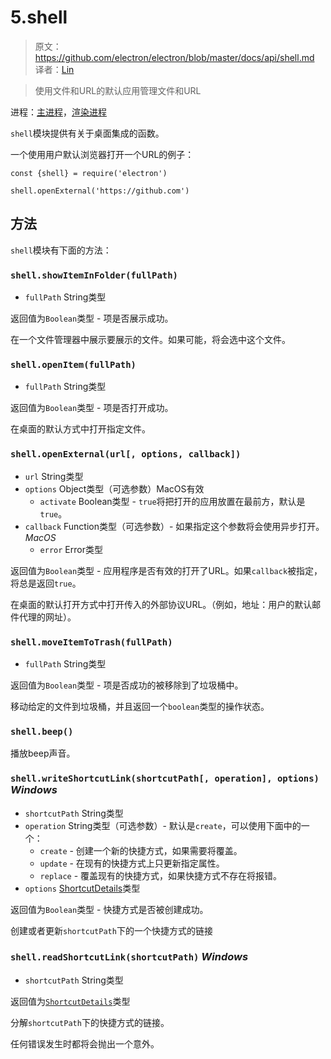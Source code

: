 # 5.shell

> 原文：https://github.com/electron/electron/blob/master/docs/api/shell.md    
译者：[Lin](https://github.com/ShmilyLin)   


> 使用文件和URL的默认应用管理文件和URL

进程：[主进程](../../guides/glossary-of-terms.md#main-process)，[渲染进程](../../guides/glossary-of-terms.md#renderer-process)

`shell`模块提供有关于桌面集成的函数。

一个使用用户默认浏览器打开一个URL的例子：

    const {shell} = require('electron')

    shell.openExternal('https://github.com')

## 方法

`shell`模块有下面的方法：

### `shell.showItemInFolder(fullPath)`

 * `fullPath` String类型

返回值为`Boolean`类型 - 项是否展示成功。

在一个文件管理器中展示要展示的文件。如果可能，将会选中这个文件。

### `shell.openItem(fullPath)`

 * `fullPath` String类型

返回值为`Boolean`类型 - 项是否打开成功。

在桌面的默认方式中打开指定文件。

### `shell.openExternal(url[, options, callback])`

 * `url` String类型
 * `options` Object类型（可选参数）MacOS有效
     * `activate` Boolean类型 - `true`将把打开的应用放置在最前方，默认是`true`。
 * `callback` Function类型（可选参数）- 如果指定这个参数将会使用异步打开。*MacOS*
     * `error` Error类型

返回值为`Boolean`类型 - 应用程序是否有效的打开了URL。如果`callback`被指定，将总是返回`true`。

在桌面的默认打开方式中打开传入的外部协议URL。（例如，地址：用户的默认邮件代理的网址）。

### `shell.moveItemToTrash(fullPath)`

 * `fullPath` String类型

返回值为`Boolean`类型 - 项是否成功的被移除到了垃圾桶中。

移动给定的文件到垃圾桶，并且返回一个`boolean`类型的操作状态。

### `shell.beep()`

播放beep声音。

### `shell.writeShortcutLink(shortcutPath[, operation], options)` *Windows*

 * `shortcutPath` String类型
 * `operation` String类型（可选参数）- 默认是`create`，可以使用下面中的一个：
     * `create` - 创建一个新的快捷方式，如果需要将覆盖。
     * `update` - 在现有的快捷方式上只更新指定属性。
     * `replace` - 覆盖现有的快捷方式，如果快捷方式不存在将报错。
 * `options` [ShortcutDetails](https://github.com/electron/electron/blob/master/docs/api/structures/shortcut-details.md)类型

返回值为`Boolean`类型 - 快捷方式是否被创建成功。

创建或者更新`shortcutPath`下的一个快捷方式的链接

### `shell.readShortcutLink(shortcutPath)` *Windows*

 * `shortcutPath` String类型

返回值为[`ShortcutDetails`](https://github.com/electron/electron/blob/master/docs/api/structures/shortcut-details.md)类型

分解`shortcutPath`下的快捷方式的链接。

任何错误发生时都将会抛出一个意外。